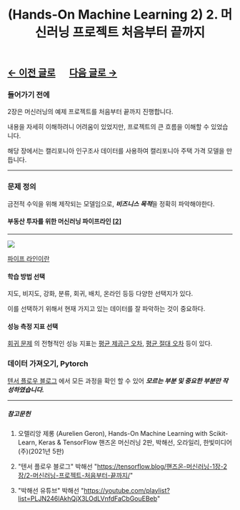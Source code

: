 ﻿---
layout: post
title: "(Hands-On Machine Learning 2) 2. 머신러닝 프로젝트 처음부터 끝까지"
categories: "BookReview"
tags:  [AI, Machine Learning, TensorFlow, Keras, Scikit-Learn]
---

## [←  이전 글로](https://maizer2.github.io/bookreview/2022/01/13/(Hands-On-Machine-Learning-2)-1.-한눈에-보는-머신러닝.html) 　 [다음 글로 →](https://maizer2.github.io/bookreview/2022/02/00/(Hands-On-Machine-Learning-2)-3.-분류.html)


### 들어가기 전에

2장은 머신러닝의 예제 프로젝트를 처음부터 끝까지 진행합니다.

내용을 자세히 이해하려니 어려움이 있었지만, 프로젝트의 큰 흐름을 이해할 수 있었습니다.

해당 장에서는 캘리포니아 인구조사 데이터를 사용하여 캘리포니아 주택 가격 모델을 만듭니다.

---

### 문제 정의

금전적 수익을 위해 제작되는 모델임으로, ***비즈니스 목적***을 정확히 파악해야한다.

#### 부동산 투자를 위한 머신러닝 파이프라인 [[2](https://tensorflow.blog/핸즈온-머신러닝-1장-2장/2-2-큰-그림-보기)]

---

![](https://tensorflowkorea.files.wordpress.com/2018/05/e18489e185b3e1848fe185b3e18485e185b5e186abe18489e185a3e186ba-2018-05-31-e1848be185a9e1848ce185a5e186ab-10-42-47.png?w=625&h=248)

[파이프 라인이란](https://maizer2.github.io/용어_인공지능/2021/11/02/머신러닝에서-파이프라인이란.html)

#### 학습 방법 선택

지도, 비지도, 강화, 분류, 회귀, 배치, 온라인 등등 다양한 선택지가 있다.

이를 선택하기 위해서 현재 가지고 있는 데이터를 잘 파악하는 것이 중요하다.

#### 성능 측정 지표 선택

[회귀 문제]() 의 전형적인 성능 지표는 [평균 제곱근 오차](https://maizer2.github.io/용어_인공지능/2022/02/08/평균-제곱근-오차.html), [평균 절대 오차](https://maizer2.github.io/용어_인공지능/2022/02/11/평균-절대-오차.html) 등이 있다.


### 데이터 가져오기, Pytorch

[텐서 플로우 블로그](https://tensorflow.blog/핸즈온-머신러닝-1장-2장/2-3-데이터-가져오기/) 에서 모든 과정을 확인 할 수 있어 ***모르는 부분 및 중요한 부분만 작성하였습니다.***




---

##### 참고문헌

1) 오렐리앙 제롱 (Aurelien Geron), Hands-On Machine Learning with Scikit-Learn, Keras & TensorFlow 핸즈온 머신러닝 2판, 박해선, 오라일리, 한빛미디어(주)(2021년 5판)

2) "텐서 플로우 블로그" 박해선 "https://tensorflow.blog/핸즈온-머신러닝-1장-2장/2-머신러닝-프로젝트-처음부터-끝까지/"

3) "박해선 유튜브" 박해선 "https://youtube.com/playlist?list=PLJN246lAkhQjX3LOdLVnfdFaCbGouEBeb"
